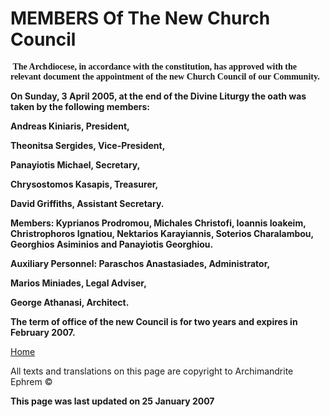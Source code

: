 **<span style="font-variant:small-caps;"> </span>**

MEMBERS Of The New Church Council
=================================

**<span style="font-family: Palatino Linotype"> The Archdiocese, in accordance with the constitution, has approved with the relevant document the appointment of the new Church Council of our Community.</span>**

**On Sunday, 3 April 2005, at the end of the Divine Liturgy the oath was taken by the following members:**

**Andreas Kiniaris, President,**

**Theonitsa Sergides, Vice-President,**

**Panayiotis Michael, Secretary,**

**Chrysostomos Kasapis, Treasurer,**

**David Griffiths, Assistant Secretary.**

**Members: Kyprianos Prodromou, Michales Christofi, Ioannis Ioakeim, Christrophoros Ignatiou, Nektarios Karayiannis, Soterios Charalambou, Georghios Asiminios and Panayiotis Georghiou.**

**Auxiliary Personnel: Paraschos Anastasiades, Administrator,**

**Marios Miniades, Legal Adviser,**

**George Athanasi, Architect.**

**The term of office of the new Council is for two years and expires in February 2007.**

[Home](index.md)

All texts and translations on this page are copyright to Archimandrite Ephrem ©

**This page was last updated on 25 January 2007**
